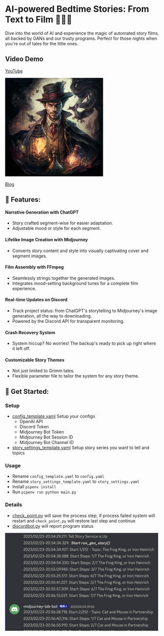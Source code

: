 # AI-powered Bedtime Stories: From Text to Film 🌙📖🎥
Dive into the world of AI and experience the magic of automated story films, all backed by GANs and our trusty programs. Perfect for those nights when you're out of tales for the little ones.


## Video Demo
[YouTube](https://youtu.be/xowItPDmx4o)

<!-- [![Youtube](./doc//images/midjourney.webp)](https://youtu.be/xowItPDmx4o) -->

<a href="https://youtu.be/xowItPDmx4o">
    <img src="./doc//images/midjourney.webp" alt="Youtube" width="320" height="320">
</a>

[Blog](https://about.armcortex.cc/post/story-teller/)

## 🌟 Features:
#### Narrative Generation with ChatGPT
 - Story crafted segment-wise for easier adaptation.
 - Adjustable mood or style for each segment.
#### Lifelike Image Creation with Midjourney
 - Converts story content and style into visually captivating cover and segment images.
#### Film Assembly with FFmpeg
 - Seamlessly strings together the generated images.
 - Integrates mood-setting background tunes for a complete film experience.
#### Real-time Updates on Discord
 - Track project status: from ChatGPT's storytelling to Midjourney's image generation, all the way to downloading.
 - Powered by the Discord API for transparent monitoring.
#### Crash Recovery System
 - System hiccup? No worries! The backup's ready to pick up right where it left off.
#### Customizable Story Themes
 - Not just limited to Grimm tales.
 - Flexible parameter file to tailor the system for any story theme.

## 🚀 Get Started:
### Setup
- [config_template.yaml](./tell_a_story/config_template.yaml) Setup your configs
  - OpenAI API
  - Discord Token
  - Midjourney Bot Token
  - Midjourney Bot Session ID
  - Midjourney Bot Channel ID
- [story_settings_template.yaml](./tell_a_story/story_settings_template.yaml) Setup story series you want to tell and topics

### Usage
- Rename `config_template.yaml` to `config.yaml`
- Rename `story_settings_template.yaml` to `story_settings.yaml`
- Install `pipenv install`
- Run `pipenv run python main.py`

### Details
- [check_point.py](./tell_a_story/check_point.py) will save the process step, if process failed system will restart and `check_point.py` will restore last step and continue
- [discordbot.py](./tell_a_story/discordbot.py) will report program status
<img src="./doc/images/discord_log.png" alt="discord-log" width=500>
